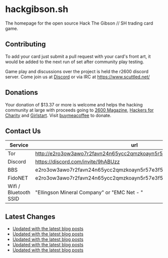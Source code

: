 # hackgibson.sh
The homepage for the open source Hack The Gibson // SH trading card game.


## Contributing

To add your card just submit a pull request with your card's front art, it would be added to the next run of set after community play testing.

Game play and discussions over the project is held the r2600 discord server. Come join us at [Discord](https://discord.com/invite/9hABUzz) or via IRC at https://www.scuttled.net/


## Donations

Your donation of $13.37 or more is welcome and helps the hacking community at large with proceeds going to [2600 Magazine](https://2600.com/), [Hackers for Charity](https://hackersforcharity.org) and [Girlstart](https://girlstart.org).  Visit [buymeacoffee](https://www.buymeacoffee.com/hackgibson.sh) to donate.


## Contact Us

Service | url
-|-
Tor | http://e2ro3ow3awo7r2favn24n65ycc2qmzkoayn5r57e3f56nvjwdcgg32ad.onion
Discord | https://discord.com/invite/9hABUzz
BBS | e2ro3ow3awo7r2favn24n65ycc2qmzkoayn5r57e3f56nvjwdcgg32ad.onion:23
FidoNET | e2ro3ow3awo7r2favn24n65ycc2qmzkoayn5r57e3f56nvjwdcgg32ad.onion:24554
Wifi / Bluetooth SSID | "Ellingson Mineral Company" or "EMC Net - <fidonet address>"

## Latest Changes
<!-- BLOG-POST-LIST:START -->
- [Updated with the latest blog posts](https://github.com/DFW2600/hackgibson.sh/commit/9cf6f2d0ff6fcf06a261be0994b2084137687cb4)
- [Updated with the latest blog posts](https://github.com/DFW2600/hackgibson.sh/commit/d23b4d47ab1221481ced9a5e0d98ae33be505c8c)
- [Updated with the latest blog posts](https://github.com/DFW2600/hackgibson.sh/commit/7a541e595504c70c5e3bd3eb0758ad6e5ab7c1ec)
- [Updated with the latest blog posts](https://github.com/DFW2600/hackgibson.sh/commit/448bd6b55e84547b66b4852a002f735d2a90c40e)
- [Updated with the latest blog posts](https://github.com/DFW2600/hackgibson.sh/commit/6246ff16f0935cd776d0bc79247417840b7f03e7)
<!-- BLOG-POST-LIST:END -->
